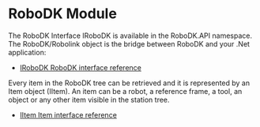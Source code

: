 RoboDK Module
=================

The RoboDK Interface IRoboDK is available in the RoboDK.API namespace. The RoboDK/Robolink object is the bridge between RoboDK and your .Net application: 
 * [IRoboDK RoboDK interface reference](https://robodk.com/doc/en/CsAPI/api/RoboDk.API.IRoboDK.html)

Every item in the RoboDK tree can be retrieved and it is represented by an Item object (IItem). An item can be a robot, a reference frame, a tool, an object or any other item visible in the station tree.
 * [IItem Item interface reference](https://robodk.com/doc/en/CsAPI/api/RoboDk.API.IItem.html)

